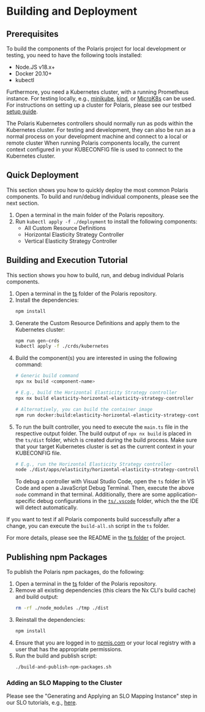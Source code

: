 # Building and Deployment


## Prerequisites

To build the components of the Polaris project for local development or testing, you need to have the following tools installed:

* Node.JS v18.x+
* Docker 20.10+
* kubectl

Furthermore, you need a Kubernetes cluster, with a running Prometheus instance.
For testing locally, e.g., [minikube](https://minikube.sigs.k8s.io/docs/), [kind](https://kind.sigs.k8s.io/), or [MicroK8s](https://microk8s.io/) can be used.
For instructions on setting up a cluster for Polaris, please see our testbed [setup guide](https://github.com/polaris-slo-cloud/polaris-slo-framework/tree/master/testbeds/kubernetes).

The Polaris Kubernetes controllers should normally run as pods within the Kubernetes cluster.
For testing and development, they can also be run as a normal process on your development machine and connect to a local or remote cluster
When running Polaris components locally, the current context configured in your KUBECONFIG file is used to connect to the Kubernetes cluster.


## Quick Deployment

This section shows you how to quickly deploy the most common Polaris components.
To build and run/debug individual components, please see the next section.

1. Open a terminal in the main folder of the Polaris repository.
1. Run `kubectl apply -f ./deployment` to install the following components:
    * All Custom Resource Definitions
    * Horizontal Elasticity Strategy Controller
    * Vertical Elasticity Strategy Controller


## Building and Execution Tutorial

This section shows you how to build, run, and debug individual Polaris components.

1. Open a terminal in the [ts](https://github.com/polaris-slo-cloud/polaris-slo-framework/tree/master/ts) folder of the Polaris repository.
1. Install the dependencies:
    ```sh
    npm install
    ```
1. Generate the Custom Resource Definitions and apply them to the Kubernetes cluster:
    ```sh
    npm run gen-crds
    kubectl apply -f ./crds/kubernetes
    ```
1. Build the component(s) you are interested in using the following command:
    ```sh
    # Generic build command
    npx nx build <component-name>

    # E.g., build the Horizontal Elasticity Strategy controller
    npx nx build elasticity-horizontal-elasticity-strategy-controller

    # Alternatively, you can build the container image
    npm run docker:build:elasticity-horizontal-elasticity-strategy-controller
    ```
1. To run the built controller, you need to execute the `main.ts` file in the respective output folder. The build output of `npx nx build` is placed in the `ts/dist` folder, which is created during the build process. Make sure that your target Kubernetes cluster is set as the current context in your KUBECONFIG file.
    ```sh
    # E.g., run the Horizontal Elasticity Strategy controller
    node ./dist/apps/elasticity/horizontal-elasticity-strategy-controller/main.ts
    ```
    To debug a controller with Visual Studio Code, open the `ts` folder in VS Code and open a JavaScript Debug Terminal.
    Then, execute the above `node` command in that terminal.
    Additionally, there are some application-specific debug configurations in the [`ts/.vscode`](https://github.com/polaris-slo-cloud/polaris-slo-framework/tree/master/ts/.vscode) folder, which the the IDE will detect automatically.

If you want to test if all Polaris components build successfully after a change, you can execute the `build-all.sh` script in the `ts` folder.

For more details, please see the README in the [ts folder](https://github.com/polaris-slo-cloud/polaris-slo-framework/tree/master/ts) of the project.


## Publishing npm Packages

To publish the Polaris npm packages, do the following:

1. Open a terminal in the [ts](https://github.com/polaris-slo-cloud/polaris-slo-framework/tree/master/ts) folder of the Polaris repository.
1. Remove all existing dependencies (this clears the Nx CLI's build cache) and build output:
    ```sh
    rm -rf ./node_modules ./tmp ./dist
    ```
1. Reinstall the dependencies:
    ```sh
    npm install
    ```
1. Ensure that you are logged in to [npmjs.com](https://www.npmjs.com) or your local registry with a user that has the appropriate permissions.
1. Run the build and publish script:
    ```sh
    ./build-and-publish-npm-packages.sh
    ```


### Adding an SLO Mapping to the Cluster

Please see the "Generating and Applying an SLO Mapping Instance" step in our SLO tutorials, e.g., [here](https://github.com/polaris-slo-cloud/polaris-demos/tree/main/cost-eff-composed-metrics#generating-and-applying-an-slo-mapping-instance).
